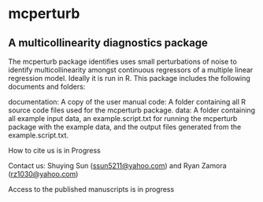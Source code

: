 # mcperturb 
## A multicollinearity diagnostics package

The mcperturb package identifies uses small perturbations of noise to identify multicollinearity amongst continuous regressors of a multiple linear regression model.
Ideally it is run in R. This package includes the following documents and folders:

documentation: A copy of the user manual
code: A folder containing all R source code files used for the mcperturb package.
data: A folder containing all example input data, an example.script.txt for running the mcperturb package with the example data, and the output files generated from the example.script.txt.

How to cite us is in Progress

Contact us:
Shuying Sun (ssun5211@yahoo.com) and Ryan Zamora (rz1030@yahoo.com)

Access to the published manuscripts is in progress
